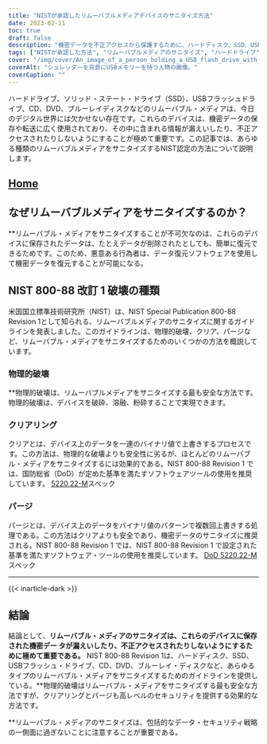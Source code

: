 ```yaml
---
title: "NISTが承認したリムーバブルメディアデバイスのサニタイズ方法"
date: 2023-02-11
toc: true
draft: false
description: "機密データを不正アクセスから保護するために、ハードディスク、SSD、USBフラッシュドライブ、CD、DVD、ブルーレイディスクをサニタイズするNIST認定の方法についてご紹介します。"
tags: ["NISTが承認した方法", "リムーバブルメディアのサニタイズ", "ハードドライブ", "SSD", "USBメモリー", "CD", "DVD", "ブルーレイディスク", "データ・セキュリティ", "機密データの保護"]
cover: "/img/cover/An_image_of_a_person_holding_a_USB_flash_drive_with_a_shreder.png"
coverAlt: "シュレッダーを背景にUSBメモリーを持つ人物の画像。"
coverCaption: ""
---
```


ハードドライブ、ソリッド・ステート・ドライブ（SSD）、USBフラッシュドライブ、CD、DVD、ブルーレイディスクなどのリムーバブル・メディアは、今日のデジタル世界には欠かせない存在です。これらのデバイスは、機密データの保存や転送に広く使用されており、その中に含まれる情報が漏えいしたり、不正アクセスされたりしないようにすることが極めて重要です。この記事では、あらゆる種類のリムーバブルメディアをサニタイズするNIST認定の方法について説明します。

## [Home](/cyber-security-career-playbook-start/)

## なぜリムーバブルメディアをサニタイズするのか？

**リムーバブル・メディアをサニタイズすることが不可欠なのは、これらのデバイスに保存されたデータは、たとえデータが削除されたとしても、簡単に復元できるためです。このため、悪意ある行為者は、データ復元ソフトウェアを使用して機密データを復元することが可能になる。

## NIST 800-88 改訂 1 破壊の種類

米国国立標準技術研究所（NIST）は、NIST Special Publication 800-88 Revision 1として知られる、リムーバブルメディアのサニタイズに関するガイドラインを発表しました。このガイドラインは、物理的破壊、クリア、パージなど、リムーバブル・メディアをサニタイズするためのいくつかの方法を概説しています。

### 物理的破壊

**物理的破壊は、リムーバブルメディアをサニタイズする最も安全な方法です。物理的破壊は、デバイスを破砕、溶融、粉砕することで実現できます。

### クリアリング

クリアとは、デバイス上のデータを一連のバイナリ値で上書きするプロセスです。この方法は、物理的な破壊よりも安全性に劣るが、ほとんどのリムーバブル・メディアをサニタイズするには効果的である。NIST 800-88 Revision 1 では、国防総省（DoD）が定めた基準を満たすソフトウェアツールの使用を推奨しています。 [5220.22-M](https://simeononsecurity.com/articles/dod-5220.22-m-data-sanitization-summarized/)スペック

### パージ

パージとは、デバイス上のデータをバイナリ値のパターンで複数回上書きする処理である。この方法はクリアよりも安全であり、機密データのサニタイズに推奨される。NIST 800-88 Revision 1 では、NIST 800-88 Revision 1 で設定された基準を満たすソフトウェア・ツールの使用を推奨しています。 [DoD 5220.22-M](https://simeononsecurity.com/articles/dod-5220.22-m-data-sanitization-summarized/)スペック

__________________________________________
{{< inarticle-dark >}}
## 結論

結論として、**リムーバブル・メディアのサニタイズは、これらのデバイスに保存された機密デー タが漏えいしたり、不正アクセスされたりしないようにするために極めて重要である。** NIST 800-88 Revision 1は、ハードディスク、SSD、USBフラッシュ・ドライブ、CD、DVD、ブルーレイ・ディスクなど、あらゆるタイプのリムーバブル・メディアをサニタイズするためのガイドラインを提供している。**物理的破壊はリムーバブル・メディアをサニタイズする最も安全な方法ですが、クリアリングとパージも高レベルのセキュリティを提供する効果的な方法です。

**リムーバブル・メディアのサニタイズは、包括的なデータ・セキュリティ戦略の一側面に過ぎないことに注意することが重要である。

